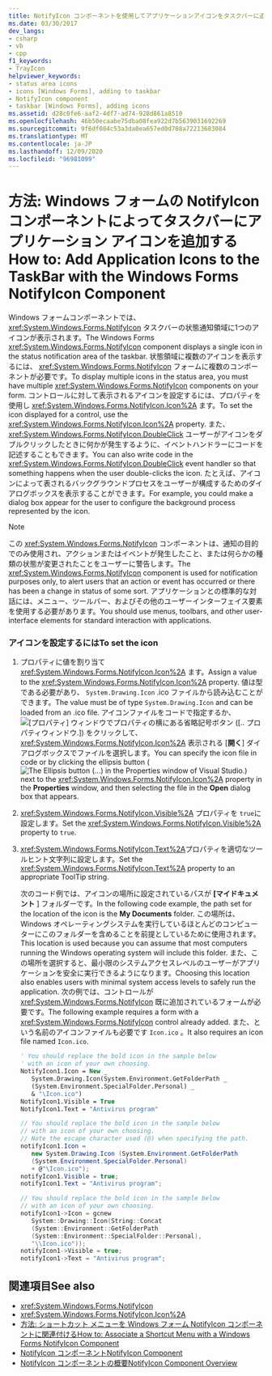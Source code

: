 ```yaml
---
title: NotifyIcon コンポーネントを使用してアプリケーションアイコンをタスクバーに追加する
ms.date: 03/30/2017
dev_langs:
- csharp
- vb
- cpp
f1_keywords:
- TrayIcon
helpviewer_keywords:
- status area icons
- icons [Windows Forms], adding to taskbar
- NotifyIcon component
- taskbar [Windows Forms], adding icons
ms.assetid: d28c0fe6-aaf2-4df7-ad74-928d861a8510
ms.openlocfilehash: 46b50ecaabe75dba08fea922d7b5639031692269
ms.sourcegitcommit: 9f6df084c53a3da0ea657ed0d708a72213683084
ms.translationtype: MT
ms.contentlocale: ja-JP
ms.lasthandoff: 12/09/2020
ms.locfileid: "96981099"
---
```

# <a name="how-to-add-application-icons-to-the-taskbar-with-the-windows-forms-notifyicon-component"></a><span data-ttu-id="eea8b-102">方法: Windows フォームの NotifyIcon コンポーネントによってタスクバーにアプリケーション アイコンを追加する</span><span class="sxs-lookup"><span data-stu-id="eea8b-102">How to: Add Application Icons to the TaskBar with the Windows Forms NotifyIcon Component</span></span>

<span data-ttu-id="eea8b-103">Windows フォームコンポーネントでは、 <xref:System.Windows.Forms.NotifyIcon> タスクバーの状態通知領域に1つのアイコンが表示されます。</span><span class="sxs-lookup"><span data-stu-id="eea8b-103">The Windows Forms <xref:System.Windows.Forms.NotifyIcon> component displays a single icon in the status notification area of the taskbar.</span></span> <span data-ttu-id="eea8b-104">状態領域に複数のアイコンを表示するには、 <xref:System.Windows.Forms.NotifyIcon> フォームに複数のコンポーネントが必要です。</span><span class="sxs-lookup"><span data-stu-id="eea8b-104">To display multiple icons in the status area, you must have multiple <xref:System.Windows.Forms.NotifyIcon> components on your form.</span></span> <span data-ttu-id="eea8b-105">コントロールに対して表示されるアイコンを設定するには、プロパティを使用し <xref:System.Windows.Forms.NotifyIcon.Icon%2A> ます。</span><span class="sxs-lookup"><span data-stu-id="eea8b-105">To set the icon displayed for a control, use the <xref:System.Windows.Forms.NotifyIcon.Icon%2A> property.</span></span> <span data-ttu-id="eea8b-106">また、 <xref:System.Windows.Forms.NotifyIcon.DoubleClick> ユーザーがアイコンをダブルクリックしたときに何かが発生するように、イベントハンドラーにコードを記述することもできます。</span><span class="sxs-lookup"><span data-stu-id="eea8b-106">You can also write code in the <xref:System.Windows.Forms.NotifyIcon.DoubleClick> event handler so that something happens when the user double-clicks the icon.</span></span> <span data-ttu-id="eea8b-107">たとえば、アイコンによって表されるバックグラウンドプロセスをユーザーが構成するためのダイアログボックスを表示することができます。</span><span class="sxs-lookup"><span data-stu-id="eea8b-107">For example, you could make a dialog box appear for the user to configure the background process represented by the icon.</span></span>

> [!NOTE]
> <span data-ttu-id="eea8b-108">この <xref:System.Windows.Forms.NotifyIcon> コンポーネントは、通知の目的でのみ使用され、アクションまたはイベントが発生したこと、または何らかの種類の状態が変更されたことをユーザーに警告します。</span><span class="sxs-lookup"><span data-stu-id="eea8b-108">The <xref:System.Windows.Forms.NotifyIcon> component is used for notification purposes only, to alert users that an action or event has occurred or there has been a change in status of some sort.</span></span> <span data-ttu-id="eea8b-109">アプリケーションとの標準的な対話には、メニュー、ツールバー、およびその他のユーザーインターフェイス要素を使用する必要があります。</span><span class="sxs-lookup"><span data-stu-id="eea8b-109">You should use menus, toolbars, and other user-interface elements for standard interaction with applications.</span></span>

### <a name="to-set-the-icon"></a><span data-ttu-id="eea8b-110">アイコンを設定するには</span><span class="sxs-lookup"><span data-stu-id="eea8b-110">To set the icon</span></span>

1. <span data-ttu-id="eea8b-111">プロパティに値を割り当て <xref:System.Windows.Forms.NotifyIcon.Icon%2A> ます。</span><span class="sxs-lookup"><span data-stu-id="eea8b-111">Assign a value to the <xref:System.Windows.Forms.NotifyIcon.Icon%2A> property.</span></span> <span data-ttu-id="eea8b-112">値は型である必要があり、 `System.Drawing.Icon` .ico ファイルから読み込むことができます。</span><span class="sxs-lookup"><span data-stu-id="eea8b-112">The value must be of type `System.Drawing.Icon` and can be loaded from an .ico file.</span></span> <span data-ttu-id="eea8b-113">アイコンファイルをコードで指定するか、 ![ [プロパティ] ウィンドウでプロパティの横にある省略記号ボタン ([.. プロパティウィンドウ.]) をクリックして、 ](./media/visual-studio-ellipsis-button.png) <xref:System.Windows.Forms.NotifyIcon.Icon%2A> 表示される [**開く**] ダイアログボックスでファイルを選択します。</span><span class="sxs-lookup"><span data-stu-id="eea8b-113">You can specify the icon file in code or by clicking the ellipsis button (![The Ellipsis button (...) in the Properties window of Visual Studio.](./media/visual-studio-ellipsis-button.png)) next to the <xref:System.Windows.Forms.NotifyIcon.Icon%2A> property in the **Properties** window, and then selecting the file in the **Open** dialog box that appears.</span></span>

2. <span data-ttu-id="eea8b-114"><xref:System.Windows.Forms.NotifyIcon.Visible%2A> プロパティを `true`に設定します。</span><span class="sxs-lookup"><span data-stu-id="eea8b-114">Set the <xref:System.Windows.Forms.NotifyIcon.Visible%2A> property to `true`.</span></span>

3. <span data-ttu-id="eea8b-115"><xref:System.Windows.Forms.NotifyIcon.Text%2A>プロパティを適切なツールヒント文字列に設定します。</span><span class="sxs-lookup"><span data-stu-id="eea8b-115">Set the <xref:System.Windows.Forms.NotifyIcon.Text%2A> property to an appropriate ToolTip string.</span></span>

     <span data-ttu-id="eea8b-116">次のコード例では、アイコンの場所に設定されているパスが **[マイドキュメント** ] フォルダーです。</span><span class="sxs-lookup"><span data-stu-id="eea8b-116">In the following code example, the path set for the location of the icon is the **My Documents** folder.</span></span> <span data-ttu-id="eea8b-117">この場所は、Windows オペレーティングシステムを実行しているほとんどのコンピューターにこのフォルダーを含めることを前提としているために使用されます。</span><span class="sxs-lookup"><span data-stu-id="eea8b-117">This location is used because you can assume that most computers running the Windows operating system will include this folder.</span></span> <span data-ttu-id="eea8b-118">また、この場所を選択すると、最小限のシステムアクセスレベルのユーザーがアプリケーションを安全に実行できるようになります。</span><span class="sxs-lookup"><span data-stu-id="eea8b-118">Choosing this location also enables users with minimal system access levels to safely run the application.</span></span> <span data-ttu-id="eea8b-119">次の例では、コントロールが <xref:System.Windows.Forms.NotifyIcon> 既に追加されているフォームが必要です。</span><span class="sxs-lookup"><span data-stu-id="eea8b-119">The following example requires a form with a <xref:System.Windows.Forms.NotifyIcon> control already added.</span></span> <span data-ttu-id="eea8b-120">また、という名前のアイコンファイルも必要です `Icon.ico` 。</span><span class="sxs-lookup"><span data-stu-id="eea8b-120">It also requires an icon file named `Icon.ico`.</span></span>

    ```vb
    ' You should replace the bold icon in the sample below
    ' with an icon of your own choosing.
    NotifyIcon1.Icon = New _
       System.Drawing.Icon(System.Environment.GetFolderPath _
       (System.Environment.SpecialFolder.Personal) _
       & "\Icon.ico")
    NotifyIcon1.Visible = True
    NotifyIcon1.Text = "Antivirus program"
    ```

    ```csharp
    // You should replace the bold icon in the sample below
    // with an icon of your own choosing.
    // Note the escape character used (@) when specifying the path.
    notifyIcon1.Icon =
       new System.Drawing.Icon (System.Environment.GetFolderPath
       (System.Environment.SpecialFolder.Personal)
       + @"\Icon.ico");
    notifyIcon1.Visible = true;
    notifyIcon1.Text = "Antivirus program";
    ```

    ```cpp
    // You should replace the bold icon in the sample below
    // with an icon of your own choosing.
    notifyIcon1->Icon = gcnew
       System::Drawing::Icon(String::Concat
       (System::Environment::GetFolderPath
       (System::Environment::SpecialFolder::Personal),
       "\\Icon.ico"));
    notifyIcon1->Visible = true;
    notifyIcon1->Text = "Antivirus program";
    ```

## <a name="see-also"></a><span data-ttu-id="eea8b-121">関連項目</span><span class="sxs-lookup"><span data-stu-id="eea8b-121">See also</span></span>

- <xref:System.Windows.Forms.NotifyIcon>
- <xref:System.Windows.Forms.NotifyIcon.Icon%2A>
- [<span data-ttu-id="eea8b-122">方法: ショートカット メニューを Windows フォーム NotifyIcon コンポーネントに関連付ける</span><span class="sxs-lookup"><span data-stu-id="eea8b-122">How to: Associate a Shortcut Menu with a Windows Forms NotifyIcon Component</span></span>](how-to-associate-a-shortcut-menu-with-a-windows-forms-notifyicon-component.md)
- [<span data-ttu-id="eea8b-123">NotifyIcon コンポーネント</span><span class="sxs-lookup"><span data-stu-id="eea8b-123">NotifyIcon Component</span></span>](notifyicon-component-windows-forms.md)
- [<span data-ttu-id="eea8b-124">NotifyIcon コンポーネントの概要</span><span class="sxs-lookup"><span data-stu-id="eea8b-124">NotifyIcon Component Overview</span></span>](notifyicon-component-overview-windows-forms.md)
